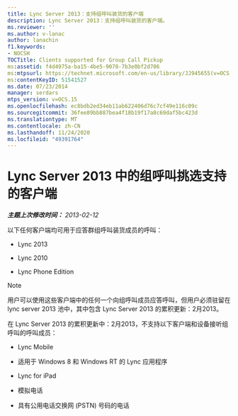 ```yaml
---
title: Lync Server 2013：支持组呼叫装货的客户端
description: Lync Server 2013：支持组呼叫装货的客户端。
ms.reviewer: ''
ms.author: v-lanac
author: lanachin
f1.keywords:
- NOCSH
TOCTitle: Clients supported for Group Call Pickup
ms:assetid: f4d4975a-ba15-4be5-9078-7b3e0bf2d706
ms:mtpsurl: https://technet.microsoft.com/en-us/library/JJ945655(v=OCS.15)
ms:contentKeyID: 51541527
ms.date: 07/23/2014
manager: serdars
mtps_version: v=OCS.15
ms.openlocfilehash: ec8bdb2ed34eb11ab622406d76c7cf49e116c09c
ms.sourcegitcommit: 36fee89bb887bea4f18b19f17a8c69daf5bc423d
ms.translationtype: MT
ms.contentlocale: zh-CN
ms.lasthandoff: 11/24/2020
ms.locfileid: "49391764"
---
```

# <a name="clients-supported-for-group-call-pickup-in-lync-server-2013"></a>Lync Server 2013 中的组呼叫挑选支持的客户端

<div data-xmlns="http://www.w3.org/1999/xhtml">

<div class="topic" data-xmlns="http://www.w3.org/1999/xhtml" data-msxsl="urn:schemas-microsoft-com:xslt" data-cs="https://msdn.microsoft.com/">

<div data-asp="https://msdn2.microsoft.com/asp">



</div>

<div id="mainSection">

<div id="mainBody">

<span> </span>

_**主题上次修改时间：** 2013-02-12_

以下任何客户端均可用于应答群组呼叫装货成员的呼叫：

  - Lync 2013

  - Lync 2010

  - Lync Phone Edition

<div>


> [!NOTE]  
> 用户可以使用这些客户端中的任何一个向组呼叫成员应答呼叫，但用户必须驻留在 lync server 2013 池中，其中包含 Lync Server 2013 的累积更新：2月2013。



</div>

在 Lync Server 2013 的累积更新中：2月2013，不支持以下客户端和设备接听组呼叫的呼叫成员：

  - Lync Mobile

  - 适用于 Windows 8 和 Windows RT 的 Lync 应用程序

  - Lync for iPad

  - 模拟电话

  - 具有公用电话交换网 (PSTN) 号码的电话

</div>

<span> </span>

</div>

</div>

</div>

